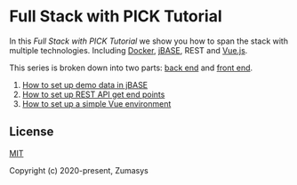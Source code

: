 # Full Stack with PICK Tutorial
In this *Full Stack with PICK Tutorial* we show you how to span the stack with multiple technologies. Including [Docker](https://www.docker.com/), [jBASE](https://www.jbase.com/), REST and [Vue.js](https://vuejs.org/).  
  
This series is broken down into two parts: [back end](https://github.com/pickmultivalue/full-stack-with-pick-tutorial/tree/master/back-end/) and [front end](https://github.com/pickmultivalue/full-stack-with-pick-tutorial/tree/master/front-end/).

1. [How to set up demo data in jBASE](https://github.com/pickmultivalue/full-stack-with-pick-tutorial/tree/master/back-end/jbase/setting-up-jbase-demo-data)
1. [How to set up REST API get end points](https://github.com/pickmultivalue/full-stack-with-pick-tutorial/tree/master/back-end/jbase/setting-up-get-endpoint)
1. [How to set up a simple Vue environment](https://github.com/pickmultivalue/full-stack-with-pick-tutorial/tree/master/front-end/vue/setting-up-a-simple-vue-envorinment)
  
## License
[MIT](https://opensource.org/licenses/MIT)  
  
Copyright (c) 2020-present, Zumasys
